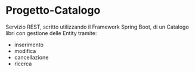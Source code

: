 # Progetto-Catalogo
Servizio REST, scritto utilizzando il Framework Spring Boot, di un Catalogo libri con gestione delle Entity tramite: 
- inserimento
- modifica
- cancellazione
- ricerca
